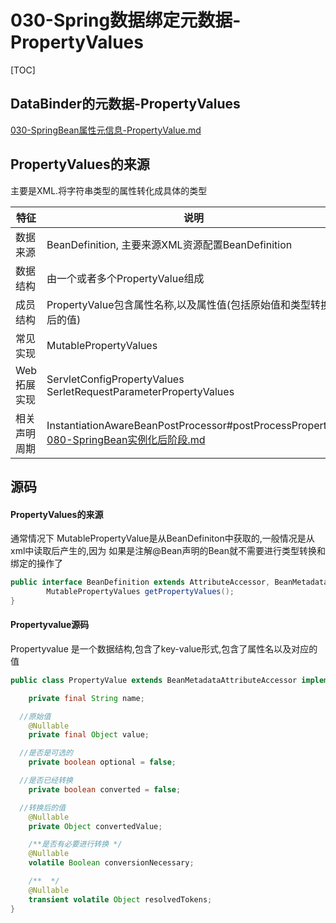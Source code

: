 # 030-Spring数据绑定元数据-PropertyValues

[TOC]

## DataBinder的元数据-PropertyValues

 [030-SpringBean属性元信息-PropertyValue.md](../009-Spring配置元信息/030-SpringBean属性元信息-PropertyValue.md) 

## PropertyValues的来源

主要是XML.将字符串类型的属性转化成具体的类型

| 特征         | 说明                                                         |
| ------------ | ------------------------------------------------------------ |
| 数据来源     | BeanDefinition, 主要来源XML资源配置BeanDefinition            |
| 数据结构     | 由一个或者多个PropertyValue组成                              |
| 成员结构     | PropertyValue包含属性名称,以及属性值(包括原始值和类型转换后的值) |
| 常见实现     | MutablePropertyValues                                        |
| Web拓展实现  | ServletConfigPropertyValues<br />SerletRequestParameterPropertyValues<br /> |
| 相关声明周期 | InstantiationAwareBeanPostProcessor#postProcessProperties<br />[080-SpringBean实例化后阶段.md](../008-SpringBean生命周期/080-SpringBean实例化后阶段.md) |

## 源码

#### PropertyValues的来源

通常情况下 MutablePropertyValue是从BeanDefiniton中获取的,一般情况是从xml中读取后产生的,因为 如果是注解@Bean声明的Bean就不需要进行类型转换和绑定的操作了

```java
public interface BeanDefinition extends AttributeAccessor, BeanMetadataElement {	
		MutablePropertyValues getPropertyValues();
}
```

#### Propertyvalue源码

Propertyvalue 是一个数据结构,包含了key-value形式,包含了属性名以及对应的值

```java
public class PropertyValue extends BeanMetadataAttributeAccessor implements Serializable {

	private final String name;

  //原始值
	@Nullable
	private final Object value;

  //是否是可选的
	private boolean optional = false;

  //是否已经转换
	private boolean converted = false;

  //转换后的值
	@Nullable
	private Object convertedValue;

	/**是否有必要进行转换 */
	@Nullable
	volatile Boolean conversionNecessary;

	/**  */
	@Nullable
	transient volatile Object resolvedTokens;
}
```

